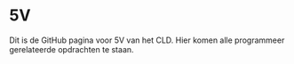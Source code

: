 # 5V

Dit is de GitHub pagina voor 5V van het CLD. Hier komen alle programmeer gerelateerde opdrachten te staan.
